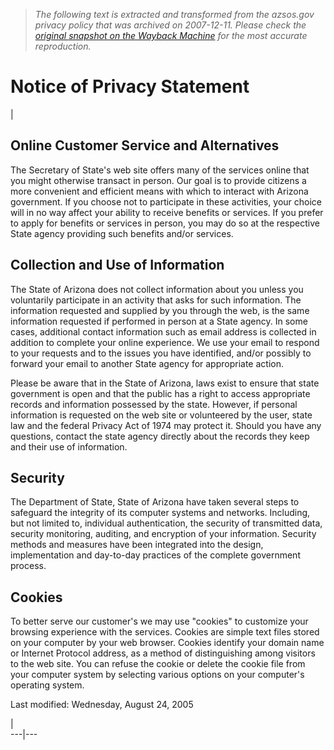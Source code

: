 > *The following text is extracted and transformed from the azsos.gov privacy policy that was archived on 2007-12-11. Please check the [original snapshot on the Wayback Machine](https://web.archive.org/web/20071211034108id_/http%3A//www.azsos.gov/legal/policy.htm) for the most accurate reproduction.*

# Notice of Privacy Statement

| 

## Online Customer Service and Alternatives

The Secretary of State's web site offers many of the services online that you might otherwise transact in person. Our goal is to provide citizens a more convenient and efficient means with which to interact with Arizona government. If you choose not to participate in these activities, your choice will in no way affect your ability to receive benefits or services. If you prefer to apply for benefits or services in person, you may do so at the respective State agency providing such benefits and/or services. 

## Collection and Use of Information

The State of Arizona does not collect information about you unless you voluntarily participate in an activity that asks for such information. The information requested and supplied by you through the web, is the same information requested if performed in person at a State agency. In some cases, additional contact information such as email address is collected in addition to complete your online experience. We use your email to respond to your requests and to the issues you have identified, and/or possibly to forward your email to another State agency for appropriate action. 

Please be aware that in the State of Arizona, laws exist to ensure that state government is open and that the public has a right to access appropriate records and information possessed by the state. However, if personal information is requested on the web site or volunteered by the user, state law and the federal Privacy Act of 1974 may protect it. Should you have any questions, contact the state agency directly about the records they keep and their use of information. 

## Security

The Department of State, State of Arizona have taken several steps to safeguard the integrity of its computer systems and networks. Including, but not limited to, individual authentication, the security of transmitted data, security monitoring, auditing, and encryption of your information. Security methods and measures have been integrated into the design, implementation and day-to-day practices of the complete government process. 

## Cookies

To better serve our customer's we may use "cookies" to customize your browsing experience with the services. Cookies are simple text files stored on your computer by your web browser. Cookies identify your domain name or Internet Protocol address, as a method of distinguishing among visitors to the web site. You can refuse the cookie or delete the cookie file from your computer system by selecting various options on your computer's operating system. 

Last modified: Wednesday, August 24, 2005 

|     
---|---
